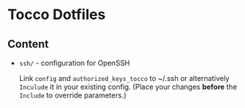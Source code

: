 # Tocco Dotfiles

## Content

* `ssh/` - configuration for OpenSSH

  Link `config` and `authorized_keys_tocco` to ~/.ssh or alternatively `Inculude` it in your existing config. (Place
  your changes **before** the `Include` to override parameters.)
